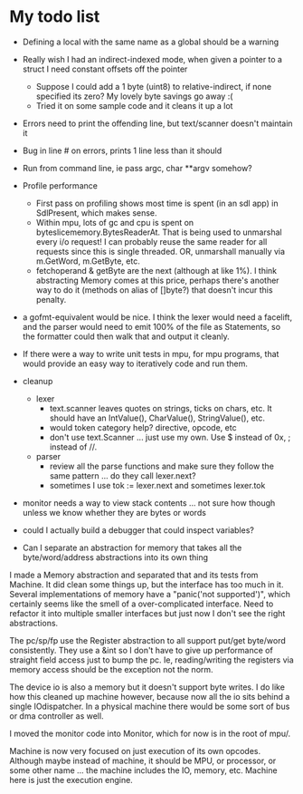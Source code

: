 # My todo list

- Defining a local with the same name as a global should be a warning
- Really wish I had an indirect-indexed mode, when given a pointer to a struct I need constant offsets off the pointer
    - Suppose I could add a 1 byte (uint8) to relative-indirect, if none specified its zero?  My lovely byte savings go away :(
    - Tried it on some sample code and it cleans it up a lot
- Errors need to print the offending line, but text/scanner doesn't maintain it
- Bug in line # on errors, prints 1 line less than it should
- Run from command line, ie pass argc, char **argv somehow?
- Profile performance
    - First pass on profiling shows most time is spent (in an sdl app) in SdlPresent, which makes sense.
    - Within mpu, lots of gc and cpu is spent on byteslicememory.BytesReaderAt.  That is being used to unmarshal every
      i/o request!  I can probably reuse the same reader for all requests since this is single threaded.  OR, unmarshall
      manually via m.GetWord, m.GetByte, etc.
    - fetchoperand & getByte are the next (although at like 1%).  I think abstracting Memory comes at this price, perhaps there's
      another way to do it (methods on alias of []byte?) that doesn't incur this penalty.
- a gofmt-equivalent would be nice.  I think the lexer would need a facelift, and the parser would need to emit 100% of the file as Statements, so the formatter could then walk that and output it cleanly.
- If there were a way to write unit tests in mpu, for mpu programs, that would provide an easy way to
  iteratively code and run them.
- cleanup
    - lexer
        - text.scanner leaves quotes on strings, ticks on chars, etc.  It should have an IntValue(), CharValue(), StringValue(), etc.
        - would token category help?  directive, opcode, etc
        - don't use text.Scanner ... just use my own.  Use $ instead of 0x, ; instead of //.
    - parser
        - review all the parse functions and make sure they follow the same pattern ... do they call lexer.next?
        - sometimes I use tok := lexer.next and sometimes lexer.tok
- monitor needs a way to view stack contents ... not sure how though unless we know whether they are bytes or words
- could I actually build a debugger that could inspect variables?

- Can I separate an abstraction for memory that takes all the byte/word/address abstractions into its own thing

I made a Memory abstraction and separated that and its tests from Machine.  It did clean some things up,
but the interface has too much in it.  Several implementations of memory have a "panic('not supported')", which
certainly seems like the smell of a over-complicated interface.  Need to refactor it into multiple smaller
interfaces but just now I don't see the right abstractions.

The pc/sp/fp use the Register abstraction to all support put/get byte/word consistently.  They use a &int so I don't have to 
give up performance of straight field access just to bump the pc.  Ie, reading/writing the registers via memory access should
be the exception not the norm.

The device io is also a memory but it doesn't support byte writes.  I do like how this cleaned up machine however, because now
all the io sits behind a single IOdispatcher.  In a physical machine there would be some sort of bus or dma controller as well.

I moved the monitor code into Monitor, which for now is in the root of mpu/.  

Machine is now very focused on just execution of its own opcodes.  Although maybe instead of machine, it should be MPU, or processor,
or some other name ... the machine includes the IO, memory, etc.  Machine here is just the execution engine.

